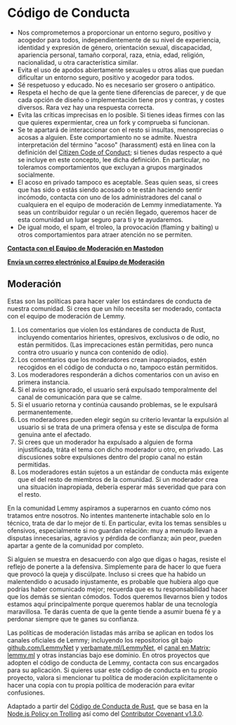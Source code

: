# Código de Conducta

- Nos comprometemos a proporcionar un entorno seguro, positivo y acogedor para todos, independientemente de su nivel de experiencia, identidad y expresión de género, orientación sexual, discapacidad, apariencia personal, tamaño corporal, raza, etnia, edad, religión, nacionalidad, u otra característica similar.
- Evita el uso de apodos abiertamente sexuales u otros alias que puedan dificultar un entorno seguro, positivo y acogedor para todos.
- Sé respetuoso y educado. No es necesario ser grosero o antipático.
- Respeta el hecho de que la gente tiene diferencias de parecer, y de que cada opción de diseño o implementación tiene pros y contras, y costes diversos. Rara vez hay una respuesta correcta.
- Evita las críticas imprecisas en lo posible. Si tienes ideas firmes con las que quieres expermientar, crea un fork y comprueba si funcionan.
- Se te apartará de interaccionar con el resto si insultas, menosprecias o acosas a alguien. Este comportamiento no se admite. Nuestra interpretación del término "acoso" (harassment) está en línea con la definición del [Citizen Code of Conduct](https://github.com/stumpsyn/policies/blob/master/citizen_code_of_conduct.md); si tienes dudas respecto a qué se incluye en este concepto, lee dicha definición. En particular, no toleramos comportamientos que excluyan a grupos marginados socialmente.
- El acoso en privado tampoco es aceptable. Seas quien seas, si crees que has sido o estás siendo acosado o te están haciendo sentir incómodo, contacta con uno de los administradores del canal o cualquiera en el equipo de moderación de Lemmy inmediatamente. Ya seas un contribuidor regular o un recién llegado, queremos hacer de esta comunidad un lugar seguro para ti y te ayudaremos.
- De igual modo, el spam, el troleo, la provocación (flaming y baiting) u otros comportamientos para atraer atención no se permiten.

[**Contacta con el Equipo de Moderación en Mastodon**](https://mastodon.social/@LemmyDev)

[**Envía un correo electrónico al Equipo de Moderación**](mailto:contact@lemmy.ml)

## Moderación

Estas son las políticas para hacer valer los estándares de conducta de nuestra comunidad. Si crees que un hilo necesita ser moderado, contacta con el equipo de moderación de Lemmy.

1. Los comentarios que violen los estándares de conducta de Rust, incluyendo comentarios hirientes, opresivos, exclusivos o de odio, no están permitidos. (Las imprecaciones están permitidas, pero nunca contra otro usuario y nunca con contenido de odio).
2. Los comentarios que los moderadores crean inapropiados, estén recogidos en el código de conducta o no, tampoco están permitidos.
3. Los moderadores responderán a dichos comentarios con un aviso en primera instancia.
4. Si el aviso es ignorado, el usuario será expulsado temporalmente del canal de comunicación para que se calme.
5. Si el usuario retorna y continúa causando problemas, se le expulsará permanentemente.
6. Los moderadores pueden elegir según su criterio levantar la expulsión al usuario si se trata de una primera ofensa y este se disculpa de forma genuina ante el afectado.
7. Si crees que un moderador ha expulsado a alguien de forma injustificada, tráta el tema con dicho moderador u otro, en privado. Las discusiones sobre expulsiones dentro del propio canal no están permitidas.
8. Los moderadores están sujetos a un estándar de conducta más exigente que el del resto de miembros de la comunidad. Si un moderador crea una situación inapropiada, debería esperar más severidad que para con el resto.

En la comunidad Lemmy aspiramos a superarnos en cuanto cómo nos tratamos entre nosotros. No intentes mantenerte intachable solo en lo técnico, trata de dar lo mejor de tí. En particular, evita los temas sensibles u ofensivos, especialmente si no guardan relación: muy a menudo llevan a disputas innecesarias, agravios y pérdida de confianza; aún peor, pueden apartar a gente de la comunidad por completo.

Si alguien se muestra en desacuerdo con algo que digas o hagas, resiste el reflejo de ponerte a la defensiva. Simplemente para de hacer lo que fuera que provocó la queja y discúlpate. Incluso si crees que ha habido un malentendido o acusado injustamente, es probable que hubiera algo que podrías haber comunicado mejor; recuerda que es tu responsabilidad hacer que los demás se sientan cómodos. Todos queremos llevarnos bien y todos estamos aquí principalmente porque queremos hablar de una tecnología maravillosa. Te darás cuenta de que la gente tiende a asumir buena fé y a perdonar siempre que te ganes su confianza.

Las políticas de moderación listadas más arriba se aplican en todos los canales oficiales de Lemmy; incluyendo los repositorios git bajo [github.com/LemmyNet](https://github.com/ProjectMakerGeorgia) y [yerbamate.ml/LemmyNet](https://yerbamate.ml/LemmyNet), el [canal en Matrix](https://matrix.to/#/!BZVTUuEiNmRcbFeLeI:matrix.org); [lemmy.ml](https://lemmy.ml) y otras instancias bajo ese dominio. En otros proyectos que adopten el código de conducta de Lemmy, contacta con sus encargados para su aplicación. Si quieres usar este código de conducta en tu propio proyecto, valora si mencionar tu política de moderación explícitamente o hacer una copia con tu propia política de moderación para evitar confusiones.

Adaptado a partir del [Código de Conducta de Rust](https://www.rust-lang.org/es/policies/code-of-conduct), que se basa en la [Node.js Policy on Trolling](http://blog.izs.me/post/30036893703/policy-on-trolling) así como del [Contributor Covenant v1.3.0](https://www.contributor-covenant.org/version/1/3/0/).
